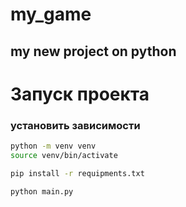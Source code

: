 # my_game
## my new project on python
# Запуск проекта
### установить зависимости
```bash
python -m venv venv
source venv/bin/activate
```
```bash
pip install -r requipments.txt
```
```bash
python main.py
```
